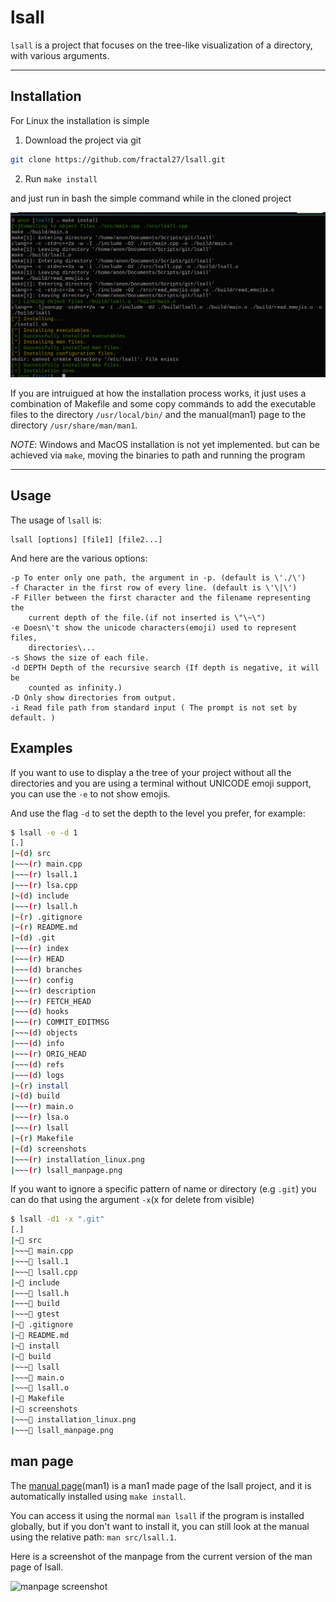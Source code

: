 # lsall

`lsall` is a project that focuses on the tree-like visualization of a directory, with various arguments.

---
## Installation

For Linux the installation is simple

1. Download the project via git

```bash
git clone https://github.com/fractal27/lsall.git
```

2. Run `make install`

and just run in bash the simple command while in the cloned project

![installation image](./screenshots/installation_linux.png)

If you are intruigued at how the installation process works, it just uses a combination of Makefile and some copy commands to add the executable files to the directory `/usr/local/bin/` and the manual(man1) page to the directory `/usr/share/man/man1`.

*NOTE*: Windows and MacOS installation is not yet implemented. but can be achieved via
`make`, moving the binaries to path and running the program


---
## Usage
The usage of `lsall` is:

    lsall [options] [file1] [file2...]

And here are the various options:

```
-p To enter only one path, the argument in -p. (default is \'./\')
-f Character in the first row of every line. (default is \'\|\')
-F Filler between the first character and the filename representing the
    current depth of the file.(if not inserted is \"\~\")
-e Doesn\'t show the unicode characters(emoji) used to represent files,
    directories\...
-s Shows the size of each file.
-d DEPTH Depth of the recursive search (If depth is negative, it will be
    counted as infinity.)
-D Only show directories from output.
-i Read file path from standard input ( The prompt is not set by default. )
```
## Examples

If you want to use to display a the tree of your project without all the directories and you are
using a terminal without UNICODE emoji support, you can use the `-e` to not show emojis.

And use the flag `-d` to set the depth to the level you prefer, for example:

```bash
$ lsall -e -d 1
[.]
|~(d) src
|~~~(r) main.cpp
|~~~(r) lsall.1
|~~~(r) lsa.cpp
|~(d) include
|~~~(r) lsall.h
|~(r) .gitignore
|~(r) README.md
|~(d) .git
|~~~(r) index
|~~~(r) HEAD
|~~~(d) branches
|~~~(r) config
|~~~(r) description
|~~~(r) FETCH_HEAD
|~~~(d) hooks
|~~~(r) COMMIT_EDITMSG
|~~~(d) objects
|~~~(d) info
|~~~(r) ORIG_HEAD
|~~~(d) refs
|~~~(d) logs
|~(r) install
|~(d) build
|~~~(r) main.o
|~~~(r) lsa.o
|~~~(r) lsall
|~(r) Makefile
|~(d) screenshots
|~~~(r) installation_linux.png
|~~~(r) lsall_manpage.png
```

If you want to ignore a specific pattern of name or directory (e.g `.git`) you can do that using the argument `-x`(x for delete from visible)

```bash
$ lsall -d1 -x ".git"
[.]
|~📁 src
|~~~📃 main.cpp
|~~~📃 lsall.1
|~~~📃 lsall.cpp
|~📁 include
|~~~📃 lsall.h
|~~~📁 build
|~~~📁 gtest
|~📃 .gitignore
|~📃 README.md
|~📃 install
|~📁 build
|~~~📃 lsall
|~~~📃 main.o
|~~~📃 lsall.o
|~📃 Makefile
|~📁 screenshots
|~~~📃 installation_linux.png
|~~~📃 lsall_manpage.png
```

## man page

The [manual page](src/lsall.1)(man1) is a man1 made page of the lsall project, and 
it is automatically installed using `make install`.

You can access it using the normal `man lsall` if the program is installed globally, but if you don't want to install it, you can still look at the manual using the relative path: `man src/lsall.1`.

Here is a screenshot of the manpage from the current version of the man page of lsall.

![manpage screenshot](screenshots/lsall_manpage.png)


